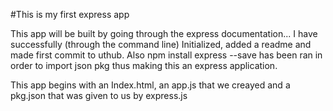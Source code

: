 #This is my first express app

This app will be built by going through the express documentation...
I have successfully (through the command line) Initialized, added a readme and made first commit to uthub.
Also npm install express --save has been ran in order to import json pkg thus making this an express application.

This app begins with an Index.html, an app.js that we creayed and a pkg.json that was given to us by express.js